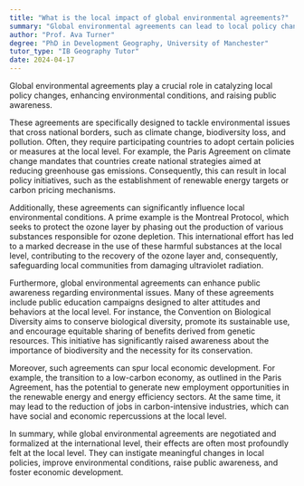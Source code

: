 ```yaml
---
title: "What is the local impact of global environmental agreements?"
summary: "Global environmental agreements can lead to local policy changes, improved environmental conditions, and increased public awareness."
author: "Prof. Ava Turner"
degree: "PhD in Development Geography, University of Manchester"
tutor_type: "IB Geography Tutor"
date: 2024-04-17
---
```


Global environmental agreements play a crucial role in catalyzing local policy changes, enhancing environmental conditions, and raising public awareness.

These agreements are specifically designed to tackle environmental issues that cross national borders, such as climate change, biodiversity loss, and pollution. Often, they require participating countries to adopt certain policies or measures at the local level. For example, the Paris Agreement on climate change mandates that countries create national strategies aimed at reducing greenhouse gas emissions. Consequently, this can result in local policy initiatives, such as the establishment of renewable energy targets or carbon pricing mechanisms.

Additionally, these agreements can significantly influence local environmental conditions. A prime example is the Montreal Protocol, which seeks to protect the ozone layer by phasing out the production of various substances responsible for ozone depletion. This international effort has led to a marked decrease in the use of these harmful substances at the local level, contributing to the recovery of the ozone layer and, consequently, safeguarding local communities from damaging ultraviolet radiation.

Furthermore, global environmental agreements can enhance public awareness regarding environmental issues. Many of these agreements include public education campaigns designed to alter attitudes and behaviors at the local level. For instance, the Convention on Biological Diversity aims to conserve biological diversity, promote its sustainable use, and encourage equitable sharing of benefits derived from genetic resources. This initiative has significantly raised awareness about the importance of biodiversity and the necessity for its conservation.

Moreover, such agreements can spur local economic development. For example, the transition to a low-carbon economy, as outlined in the Paris Agreement, has the potential to generate new employment opportunities in the renewable energy and energy efficiency sectors. At the same time, it may lead to the reduction of jobs in carbon-intensive industries, which can have social and economic repercussions at the local level.

In summary, while global environmental agreements are negotiated and formalized at the international level, their effects are often most profoundly felt at the local level. They can instigate meaningful changes in local policies, improve environmental conditions, raise public awareness, and foster economic development.
    